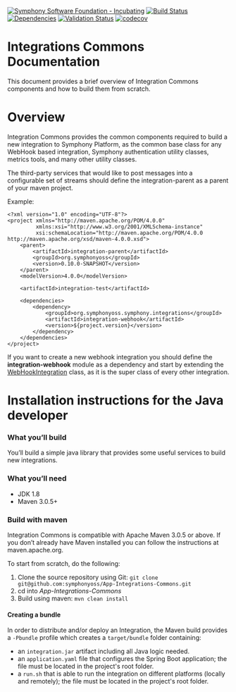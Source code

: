 [![Symphony Software Foundation - Incubating](https://cdn.rawgit.com/symphonyoss/contrib-toolbox/master/images/ssf-badge-incubating.svg)](https://symphonyoss.atlassian.net/wiki/display/FM/Incubating)
[![Build Status](https://travis-ci.org/symphonyoss/App-Integrations-Commons.svg?branch=dev)](https://travis-ci.org/symphonyoss/App-Integrations-Commons)
[![Dependencies](https://www.versioneye.com/user/projects/58efec768fa4273d16f6d1da/badge.svg?style=flat-square)](https://www.versioneye.com/user/projects/58efec768fa4273d16f6d1da)
[![Validation Status](https://scan.coverity.com/projects/12821/badge.svg?flat=1)](https://scan.coverity.com/projects/symphonyoss-app-integrations-commons)
[![codecov](https://codecov.io/gh/symphonyoss/App-Integrations-Commons/branch/dev/graph/badge.svg)](https://codecov.io/gh/symphonyoss/App-Integrations-Commons)

# Integrations Commons Documentation

This document provides a brief overview of Integration Commons components and how to build them from scratch.

# Overview

Integration Commons provides the common components required to build a new integration to Symphony Platform, as the common base class for any WebHook based integration, Symphony authentication utility classes, metrics tools, and many other utility classes.

The third-party services that would like to post messages into a configurable set of streams should define the integration-parent as a parent of your maven project.

Example:

```
<?xml version="1.0" encoding="UTF-8"?>
<project xmlns="http://maven.apache.org/POM/4.0.0"
         xmlns:xsi="http://www.w3.org/2001/XMLSchema-instance"
         xsi:schemaLocation="http://maven.apache.org/POM/4.0.0 http://maven.apache.org/xsd/maven-4.0.0.xsd">
    <parent>
        <artifactId>integration-parent</artifactId>
        <groupId>org.symphonyoss</groupId>
        <version>0.10.0-SNAPSHOT</version>
    </parent>
    <modelVersion>4.0.0</modelVersion>

    <artifactId>integration-test</artifactId>

    <dependencies>
        <dependency>
            <groupId>org.symphonyoss.symphony.integrations</groupId>
            <artifactId>integration-webhook</artifactId>
            <version>${project.version}</version>
        </dependency>
    </dependencies>
</project>
```

If you want to create a new webhook integration you should define the __integration-webhook__ module as a dependency and start by extending the [WebHookIntegration](integration-webhook/src/main/java/org/symphonyoss/integration/webhook/WebHookIntegration.java) class, as it is the super class of every other integration.

# Installation instructions for the Java developer

### What you’ll build
You’ll build a simple java library that provides some useful services to build new integrations.

### What you’ll need
* JDK 1.8
* Maven 3.0.5+

### Build with maven
Integration Commons is compatible with Apache Maven 3.0.5 or above. If you don’t already have Maven installed you can follow the instructions at maven.apache.org.

To start from scratch, do the following:

1. Clone the source repository using Git: `git clone git@github.com:symphonyoss/App-Integrations-Commons.git`
2. cd into _App-Integrations-Commons_
3. Build using maven: `mvn clean install`

#### Creating a bundle

In order to distribute and/or deploy an Integration, the Maven build provides a `-Pbundle` profile which creates a `target/bundle` folder containing:
- an `integration.jar` artifact including all Java logic needed.
- an `application.yaml` file that configures the Spring Boot application; the file must be located in the project's root folder.
- a `run.sh` that is able to run the integration on different platforms (locally and remotely); the file must be located in the project's root folder.
